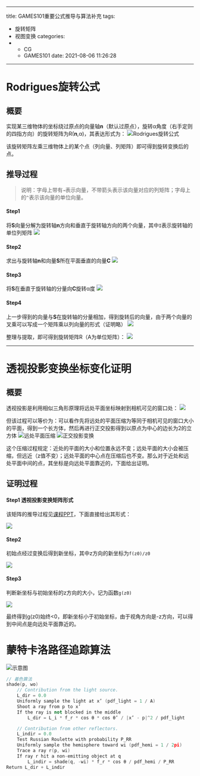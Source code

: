 <!--
 * @Author: Meng Tian
 * @Date: 2022-05-03 21:09:43
 * @Descripttion: Do not edit
-->
---
title: GAMES101重要公式推导与算法补充
tags:
  - 旋转矩阵
  - 视图变换
categories:
  - - CG
    - GAMES101
date: 2021-08-06 11:26:28
---
# Rodrigues旋转公式

## 概要
实现某三维物体的坐标绕过原点的向量轴**n**（默认过原点），旋转α角度（右手定则的四指方向）的旋转矩阵为R(**n**,α)，其表达形式为：
![Rodrigues旋转公式](GAMES101重要公式推导补充/2021-08-06-17-50-47.png)

该旋转矩阵左乘三维物体上的某个点（列向量、列矩阵）即可得到旋转变换后的点。
## 推导过程
> 说明：字母上带有`→`表示向量，不带箭头表示该向量对应的列矩阵；字母上的`^`表示该向量的单位向量。

#### Step1
将**S**向量分解为旋转轴**n**方向和垂直于旋转轴方向的两个向量，其中`I`表示旋转轴的单位列矩阵
![](GAMES101重要公式推导补充/2021-08-07-09-55-48.png)

#### Step2
求出与旋转轴**n**和向量**S**所在平面垂直的向量**C**
![](GAMES101重要公式推导补充/2021-08-07-09-56-11.png)

#### Step3
将**S**在垂直于旋转轴的分量向**C**旋转α度
![](GAMES101重要公式推导补充/2021-08-07-09-57-58.png)

#### Step4
上一步得到的向量与**S**在旋转轴的分量相加，得到旋转后的向量，由于两个向量的叉乘可以写成一个矩阵乘以列向量的形式（证明略）
![](GAMES101重要公式推导补充/2021-08-07-09-53-09.png)

整理与提取，即可得到旋转矩阵R（A为单位矩阵）：
![](GAMES101重要公式推导补充/2021-08-07-09-58-44.png)

---

# 透视投影变换坐标变化证明

## 概要

透视投影是利用相似三角形原理将远处平面坐标映射到相机可见的窗口处：
![](GAMES101重要公式推导补充/2021-08-08-10-12-39.png)

但该过程可以等价为：可以看作先将远处的平面压缩为等同于相机可见的窗口大小的平面，得到一个长方体，然后再进行正交投影得到以原点为中心的边长为2的立方体
![远处平面压缩](GAMES101重要公式推导补充/2021-08-08-10-14-43.png)
![正交投影变换](GAMES101重要公式推导补充/2021-08-08-10-16-01.png)

这个压缩过程规定：近处的平面的大小和位置永远不变；远处平面的大小会被压缩，但远近（z值不变）；远处平面的中心点在压缩后也不变。那么对于近处和远处平面中间的点，其坐标是向远处平面靠近的，下面给出证明。

## 证明过程

#### Step1 透视投影变换矩阵形式
该矩阵的推导过程见[课程PPT](https://sites.cs.ucsb.edu/~lingqi/teaching/resources/GAMES101_Lecture_04.pdf)，下面直接给出其形式：

![](GAMES101重要公式推导补充/2021-08-08-10-42-08.png)

#### Step2 
初始点经过变换后得到新坐标，其中z方向的新坐标为`f(z0)/z0`

![](GAMES101重要公式推导补充/2021-08-08-10-43-57.png)

#### Step3
判断新坐标与初始坐标的z方向的大小，记为函数`g(z0)`

![](GAMES101重要公式推导补充/2021-08-08-10-45-40.png)

最终得到g(z0)始终<0，即新坐标小于初始坐标，由于视角方向是-z方向，可以得到中间点是向远处平面靠近的。

# 蒙特卡洛路径追踪算法
![示意图](GAMES101重要公式推导补充/2021-08-30-18-47-31.png)
```cpp
// 着色算法
shade(p, wo)
	// Contribution from the light source.
	L_dir = 0.0
	Uniformly sample the light at x’ (pdf_light = 1 / A)
	Shoot a ray from p to x’
	If the ray is not blocked in the middle
		L_dir = L_i * f_r * cos θ * cos θ’ / |x’ - p|^2 / pdf_light

	// Contribution from other reflectors.
	L_indir = 0.0
	Test Russian Roulette with probability P_RR
	Uniformly sample the hemisphere toward wi (pdf_hemi = 1 / 2pi)
	Trace a ray r(p, wi)
	If ray r hit a non-emitting object at q
		L_indir = shade(q, -wi) * f_r * cos θ / pdf_hemi / P_RR
Return L_dir + L_indir
```
